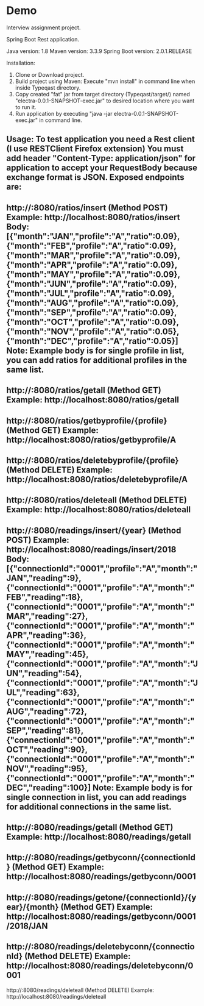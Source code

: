 # Demo

Interview assignment project.

Spring Boot Rest application.

Java version: 1.8
Maven version: 3.3.9
Spring Boot version: 2.0.1.RELEASE

Installation:
1. Clone or Download project.
2. Build project using Maven: Execute "mvn install" in command line when inside Typeqast directory.
3. Copy created "fat" jar from target directory (Typeqast/target/) named "electra-0.0.1-SNAPSHOT-exec.jar" to desired location where you want to run it.
4. Run application by executing "java -jar electra-0.0.1-SNAPSHOT-exec.jar" in command line.

Usage:
To test application you need a Rest client (I use RESTClient Firefox extension)
You must add header "Content-Type: application/json" for application to accept your RequestBody because exchange format is JSON.
Exposed endpoints are:
-------
http://<IP>:8080/ratios/insert (Method POST)
Example: http://localhost:8080/ratios/insert
Body: [{"month":"JAN","profile":"A","ratio":0.09},{"month":"FEB","profile":"A","ratio":0.09},{"month":"MAR","profile":"A","ratio":0.09},{"month":"APR","profile":"A","ratio":0.09},{"month":"MAY","profile":"A","ratio":0.09},{"month":"JUN","profile":"A","ratio":0.09},{"month":"JUL","profile":"A","ratio":0.09},{"month":"AUG","profile":"A","ratio":0.09},{"month":"SEP","profile":"A","ratio":0.09},{"month":"OCT","profile":"A","ratio":0.09},{"month":"NOV","profile":"A","ratio":0.05},{"month":"DEC","profile":"A","ratio":0.05}]
Note: Example body is for single profile in list, you can add ratios for additional profiles in the same list.
-------
http://<IP>:8080/ratios/getall (Method GET)
Example: http://localhost:8080/ratios/getall
-------
http://<IP>:8080/ratios/getbyprofile/{profile} (Method GET) 
Example: http://localhost:8080/ratios/getbyprofile/A
-------
http://<IP>:8080/ratios/deletebyprofile/{profile} (Method DELETE) 
Example: http://localhost:8080/ratios/deletebyprofile/A
-------
http://<IP>:8080/ratios/deleteall (Method DELETE) 
Example: http://localhost:8080/ratios/deleteall
-------
http://<IP>:8080/readings/insert/{year} (Method POST) 
Example: http://localhost:8080/readings/insert/2018
Body: [{"connectionId":"0001","profile":"A","month":"JAN","reading":9},{"connectionId":"0001","profile":"A","month":"FEB","reading":18},{"connectionId":"0001","profile":"A","month":"MAR","reading":27},{"connectionId":"0001","profile":"A","month":"APR","reading":36},{"connectionId":"0001","profile":"A","month":"MAY","reading":45},{"connectionId":"0001","profile":"A","month":"JUN","reading":54},{"connectionId":"0001","profile":"A","month":"JUL","reading":63},{"connectionId":"0001","profile":"A","month":"AUG","reading":72},{"connectionId":"0001","profile":"A","month":"SEP","reading":81},{"connectionId":"0001","profile":"A","month":"OCT","reading":90},{"connectionId":"0001","profile":"A","month":"NOV","reading":95},{"connectionId":"0001","profile":"A","month":"DEC","reading":100}]
Note: Example body is for single connection in list, you can add readings for additional connections in the same list.
-------
http://<IP>:8080/readings/getall (Method GET) 
Example: http://localhost:8080/readings/getall
-------
http://<IP>:8080/readings/getbyconn/{connectionId} (Method GET) 
Example: http://localhost:8080/readings/getbyconn/0001
-------
http://<IP>:8080/readings/getone/{connectionId}/{year}/{month} (Method GET) 
Example: http://localhost:8080/readings/getbyconn/0001/2018/JAN
-------
http://<IP>:8080/readings/deletebyconn/{connectionId} (Method DELETE) 
Example: http://localhost:8080/readings/deletebyconn/0001
-------
http://<IP>:8080/readings/deleteall (Method DELETE) 
Example: http://localhost:8080/readings/deleteall